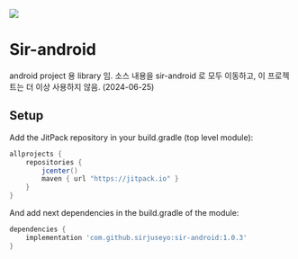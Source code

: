 
[![](https://jitpack.io/v/sirjuseyo/sir-android.svg)](https://jitpack.io/#sirjuseyo/sir-android)

# Sir-android
android project 용 library 임.
소스 내용을 sir-android 로 모두 이동하고, 이 프로젝트는 더 이상 사용하지 않음. (2024-06-25)


## Setup
Add the JitPack repository in your build.gradle (top level module):
```gradle
allprojects {
    repositories {
        jcenter()
        maven { url "https://jitpack.io" }
    }
}
```

And add next dependencies in the build.gradle of the module:
```gradle
dependencies {
    implementation 'com.github.sirjuseyo:sir-android:1.0.3'
}
```
